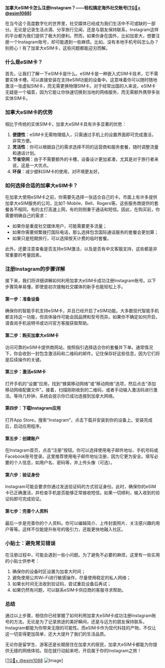 **加拿大eSIM卡怎么注册Instagram？——轻松搞定海外社交账号[[TG💪+ @esim1088](https://t.me/s/esim1088)]**

在当今这个高度数字化的世界里，社交媒体已经成为我们生活中不可或缺的一部分。无论是记录生活点滴、分享旅行见闻，还是与朋友保持联系，Instagram这样的平台都为我们提供了极大的便利。然而，如果你身在国外，比如加拿大，想要注册一个Instagram账号，却可能遇到一些麻烦。比如，没有本地手机号码怎么办？别担心！有了加拿大eSIM卡，这些问题都能迎刃而解。

### 什么是eSIM卡？

首先，让我们了解一下eSIM卡是什么。eSIM卡是一种嵌入式SIM卡技术，它不需要实体卡槽，可以直接安装在支持eSIM功能的设备中。这意味着你可以随时随地激活一张虚拟SIM卡，而无需更换物理SIM卡。对于经常出国的人来说，eSIM卡无疑是一个福音，因为它能让你快速切换到当地的网络服务，而无需额外携带多张实体SIM卡。

### 加拿大eSIM卡的优势

相比于传统的实体SIM卡，加拿大eSIM卡具有许多显著的优势：

1. **便捷性**：eSIM卡无需物理插入，只需通过手机上的设置界面即可完成激活，非常方便。
2. **灵活性**：你可以根据自己的需求选择不同的运营商和服务套餐，随时调整流量和通话计划。
3. **节省空间**：由于不需要额外的卡槽，设备设计更加紧凑，尤其是对于旅行者来说，这是一大优点。
4. **环保**：减少塑料SIM卡的使用，对环境更友好。

### 如何选择合适的加拿大eSIM卡？

在加拿大使用eSIM卡之前，你需要先选择一张适合自己的卡。市面上有许多提供加拿大eSIM服务的公司，比如T-Mobile、Bell、Rogers等。这些服务商提供的套餐各不相同，有的主打高速上网，有的则侧重于通话和短信。因此，在购买前，你需要明确自己的需求：

- 如果你是重度社交媒体用户，可能需要更多流量；
- 如果你需要频繁拨打国际电话，那么选择包含国际通话服务的套餐会更划算；
- 如果只是短期旅行，可以选择按天计费的临时套餐。

此外，还要注意查看是否支持eSIM激活，以及是否有中文客服支持，这些都是非常重要的考量因素。

### 注册Instagram的步骤详解

接下来，我们将详细讲解如何利用加拿大eSIM卡成功注册Instagram账号。以下步骤简单易懂，即使是初次接触社交媒体的新手也能轻松上手。

#### 第一步：准备设备

确保你的智能手机支持eSIM卡，并且已经开启了eSIM功能。大多数现代智能手机都支持这一功能，但具体操作可能会因品牌和型号而异。如果你不确定如何开启，请查阅手机说明书或访问官方客服获取帮助。

#### 第二步：购买加拿大eSIM卡

访问可靠的eSIM卡提供商网站，按照指引选择适合你的套餐并下单。通常情况下，你会收到一封包含激活码和二维码的邮件。记住保存好这些信息，因为它们将是后续操作的关键。

#### 第三步：激活eSIM卡

打开手机的“设置”应用，找到“蜂窝移动网络”或“移动网络”选项，然后点击“添加移动网络配置文件”。接着，扫描刚刚收到的二维码，或者手动输入激活码进行激活。等待几秒钟，系统会提示你已成功连接到加拿大网络。

#### 第四步：下载Instagram应用

打开App Store，搜索“Instagram”，点击下载并安装到你的设备上。安装完成后，启动应用程序。

#### 第五步：创建账户

在Instagram首页，点击“注册”按钮。你可以选择使用电子邮件地址、手机号码或Facebook账号登录。这里推荐使用电子邮件地址注册，因为它更为安全。填写必要的个人信息，如用户名、密码等，并上传头像（可选）。

#### 第六步：验证身份

Instagram可能会要求你通过发送验证码的方式验证身份。此时，确保你的eSIM卡已正确激活，并检查手机是否能够正常接收短信。如果一切顺利，输入收到的验证码即可完成验证。

#### 第七步：完善个人资料

最后一步是完善你的个人资料。你可以编辑简介、上传封面照片、关注感兴趣的用户等等。这样不仅能提升账号的吸引力，还能更快地融入社区。

### 小贴士：避免常见错误

在注册过程中，可能会遇到一些小问题。为了避免不必要的麻烦，这里有一些实用的小贴士供参考：

1. 确保你的设备时区设置为加拿大时间；
2. 避免使用公共Wi-Fi进行敏感操作，尽量使用稳定的私人网络；
3. 如果长时间无法收到验证码，尝试重启设备后再试；
4. 如果仍然有问题，可以联系eSIM卡供应商的客服寻求帮助。

### 总结

通过以上步骤，相信你已经掌握了如何利用加拿大eSIM卡成功注册Instagram账号的方法。无论是为了记录旅途的美好瞬间，还是与远方的朋友保持联系，Instagram都能为你带来无限的可能性。而eSIM卡作为现代科技的产物，不仅让这一切变得更加简单，还大大提升了我们的生活品质。

无论你是留学生、游客还是长期居住在加拿大的居民，加拿大eSIM卡都能为你提供无缝的网络体验。现在就行动起来吧，开启属于你的Instagram之旅！

[[TG💪+ @esim1088](https://t.me/s/esim1088) ![Image](https://i.postimg.cc/4NQfJmqS/Snipaste-2025-05-13-00-14-12.png)]